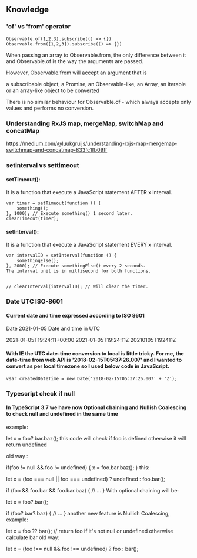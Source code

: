 

## Knowledge

### 'of' vs 'from' operator

```
Observable.of(1,2,3).subscribe(() => {})
Observable.from([1,2,3]).subscribe(() => {})
```

When passing an array to Observable.from, the only difference between it and Observable.of is the way the arguments are passed.

However, Observable.from will accept an argument that is

a subscribable object, a Promise, an Observable-like, an Array, an iterable or an array-like object to be converted

There is no similar behaviour for Observable.of - which always accepts only values and performs no conversion.

### Understanding RxJS map, mergeMap, switchMap and concatMap

https://medium.com/@luukgruijs/understanding-rxjs-map-mergemap-switchmap-and-concatmap-833fc1fb09ff


### setinterval vs settimeout

#### setTimeout():

It is a function that execute a JavaScript statement AFTER x interval.

```
var timer = setTimeout(function () {
    something();
}, 1000); // Execute something() 1 second later.
clearTimeout(timer);
```



#### setInterval():

It is a function that execute a JavaScript statement EVERY x interval.

```
var intervalID = setInterval(function () {
    somethingElse();
}, 2000); // Execute somethingElse() every 2 seconds.
The interval unit is in millisecond for both functions.


// clearInterval(intervalID); // Will clear the timer.
```

### Date UTC ISO-8601

#### Current date and time expressed according to ISO 8601

Date	2021-01-05
Date and time in UTC	

2021-01-05T19:24:11+00:00
2021-01-05T19:24:11Z
20210105T192411Z


#### With IE the UTC date-time conversion to local is little tricky. For me, the date-time from web API is '2018-02-15T05:37:26.007' and I wanted to convert as per local timezone so I used below code in JavaScript.

`vsar createdDateTime = new Date('2018-02-15T05:37:26.007' + 'Z');`


### Typescript check if null


#### In TypeScript 3.7 we have now Optional chaining and Nullish Coalescing to check null and undefined in the same time

example:

let x = foo?.bar.baz();
this code will check if foo is defined otherwise it will return undefined

old way :

if(foo != null && foo != undefined) {
   x = foo.bar.baz();
} 
this:

let x = (foo === null || foo === undefined) ? undefined : foo.bar();

if (foo && foo.bar && foo.bar.baz) { // ... }
With optional chaining will be:

let x = foo?.bar();

if (foo?.bar?.baz) { // ... }
another new feature is Nullish Coalescing, example:

let x = foo ?? bar(); // return foo if it's not null or undefined otherwise calculate bar
old way:

let x = (foo !== null && foo !== undefined) ?
foo :
bar();









